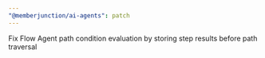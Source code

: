 ```yaml
---
"@memberjunction/ai-agents": patch
---
```


Fix Flow Agent path condition evaluation by storing step results before path traversal
